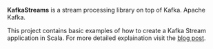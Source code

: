 **KafkaStreams** is a stream processing library on top of Kafka. Apache Kafka.

This project contains basic examples of how to create a Kafka Stream application in Scala. For more detailed explaination visit the [blog post](http://vishnuviswanath.com/hello-kafka-streams.html).
